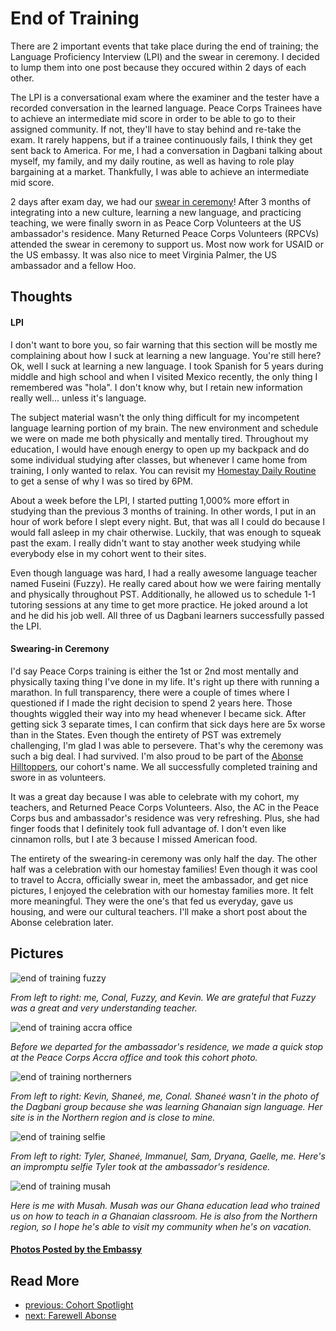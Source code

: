 # End of Training
There are 2 important events that take place during the end of training; the Language Proficiency Interview (LPI) and the swear in ceremony. I decided to lump them into one post because they occured within 2 days of each other.

The LPI is a conversational exam where the examiner and the tester have a recorded conversation in the learned language. Peace Corps Trainees have to achieve an intermediate mid score in order to be able to go to their assigned community. If not, they'll have to stay behind and re-take the exam. It rarely happens, but if a trainee continuously fails, I think they get sent back to America. For me, I had a conversation in Dagbani talking about myself, my family, and my daily routine, as well as having to role play bargaining at a market. Thankfully, I was able to achieve an intermediate mid score.

2 days after exam day, we had our [swear in ceremony](https://web.facebook.com/USEmbassyGhana/videos/1047661110011275)! After 3 months of integrating into a new culture, learning a new language, and practicing teaching, we were finally sworn in as Peace Corp Volunteers at the US ambassador's residence. Many Returned Peace Corps Volunteers (RPCVs) attended the swear in ceremony to support us. Most now work for USAID or the US embassy. It was also nice to meet Virginia Palmer, the US ambassador and a fellow Hoo.

## Thoughts

#### LPI
I don't want to bore you, so fair warning that this section will be mostly me complaining about how I suck at learning a new language. You're still here? Ok, well I suck at learning a new language. I took Spanish for 5 years during middle and high school and when I visited Mexico recently, the only thing I remembered was "hola". I don't know why, but I retain new information really well... unless it's language.

The subject material wasn't the only thing difficult for my incompetent language learning portion of my brain. The new environment and schedule we were on made me both physically and mentally tired. Throughout my education, I would have enough energy to open up my backpack and do some individual studying after classes, but whenever I came home from training, I only wanted to relax. You can revisit my [Homestay Daily Routine](homestay_daily_routine.md) to get a sense of why I was so tired by 6PM.

About a week before the LPI, I started putting 1,000% more effort in studying than the previous 3 months of training. In other words, I put in an hour of work before I slept every night. But, that was all I could do because I would fall asleep in my chair otherwise. Luckily, that was enough to squeak past the exam. I really didn't want to stay another week studying while everybody else in my cohort went to their sites.

Even though language was hard, I had a really awesome language teacher named Fuseini (Fuzzy). He really cared about how we were fairing mentally and physically throughout PST. Additionally, he allowed us to schedule 1-1 tutoring sessions at any time to get more practice. He joked around a lot and he did his job well. All three of us Dagbani learners successfully passed the LPI.

#### Swearing-in Ceremony
I'd say Peace Corps training is either the 1st or 2nd most mentally and physically taxing thing I've done in my life. It's right up there with running a marathon. In full transparency, there were a couple of times where I questioned if I made the right decision to spend 2 years here. Those thoughts wiggled their way into my head whenever I became sick. After getting sick 3 separate times, I can confirm that sick days here are 5x worse than in the States. Even though the entirety of PST was extremely challenging, I'm glad I was able to persevere. That's why the ceremony was such a big deal. I had survived. I'm also proud to be part of the [Abonse Hilltoppers](/cohort_spotlight.md), our cohort's name. We all successfully completed training and swore in as volunteers.

It was a great day because I was able to celebrate with my cohort, my teachers, and Returned Peace Corps Volunteers. Also, the AC in the Peace Corps bus and ambassador's residence was very refreshing. Plus, she had finger foods that I definitely took full advantage of. I don't even like cinnamon rolls, but I ate 3 because I missed American food.

The entirety of the swearing-in ceremony was only half the day. The other half was a celebration with our homestay families! Even though it was cool to travel to Accra, officially swear in, meet the ambassador, and get nice pictures, I enjoyed the celebration with our homestay families more. It felt more meaningful. They were the one's that fed us everyday, gave us housing, and were our cultural teachers. I'll make a short post about the Abonse celebration later.

## Pictures

![end of training fuzzy](/images/end_of_training/fuzzy.png)

*From left to right: me, Conal, Fuzzy, and Kevin. We are grateful that Fuzzy was a great and very understanding teacher.*

![end of training accra office](/images/end_of_training/accra_office.png)

*Before we departed for the ambassador's residence, we made a quick stop at the Peace Corps Accra office and took this cohort photo.*

![end of training northerners](/images/end_of_training/northerners.png)

*From left to right: Kevin, Shaneé, me, Conal. Shaneé wasn't in the photo of the Dagbani group because she was learning Ghanaian sign language. Her site is in the Northern region and is close to mine.*

![end of training selfie](/images/end_of_training/selfie.png)

*From left to right: Tyler, Shaneé, Immanuel, Sam, Dryana, Gaelle, me. Here's an impromptu selfie Tyler took at the ambassador's residence.*

![end of training musah](/images/end_of_training/musah.png)

*Here is me with Musah. Musah was our Ghana education lead who trained us on how to teach in a Ghanaian classroom. He is also from the Northern region, so I hope he's able to visit my community when he's on vacation.*

#### [Photos Posted by the Embassy](https://www.instagram.com/p/CwXTgIqLiQi/?utm_source=ig_web_copy_link&igshid=MzRlODBiNWFlZA==)

## Read More
 - [previous: Cohort Spotlight](/cohort_spotlight.md)
 - [next: Farewell Abonse](/farewell_abonse.md)
